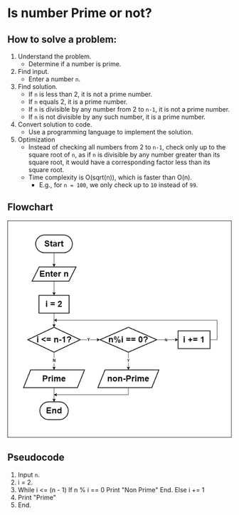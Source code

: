 # Is number Prime or not?

## How to solve a problem:
1. Understand the problem.
   - Determine if a number is prime.
2. Find input.
   - Enter a number `n`.
3. Find solution.
   - If `n` is less than 2, it is not a prime number.
   - If `n` equals 2, it is a prime number.
   - If `n` is divisible by any number from 2 to `n-1`, it is not a prime number.
   - If `n` is not divisible by any such number, it is a prime number.
4. Convert solution to code.
   - Use a programming language to implement the solution.
5. Optimization
   - Instead of checking all numbers from 2 to `n-1`, check only up to the square root of `n`, as if `n` is divisible by any number greater than its square root, it would have a corresponding factor less than its square root.
   - Time complexity is O(sqrt(n)), which is faster than O(n). 
     - E.g., for `n = 100`, we only check up to `10` instead of `99`.

## Flowchart
![Flowchart](flowchart.png)

## Pseudocode
1. Input `n`.
2. i = 2.
3. While i <= (n - 1)
      If n % i == 0
         Print "Non Prime"
         End.
      Else
         i += 1
4. Print "Prime"
5. End.
